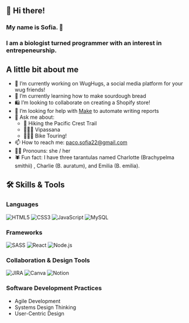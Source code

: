 ## 🌸 Hi there!

<!--
**spaco22/spaco22** is a ✨ _special_ ✨ repository because its `README.md` (this file) appears on your GitHub profile.

Here are some ideas to get you started:
  
- 🔭 I’m currently working on ...
- 🌱 I’m currently learning ...
- 👯 I’m looking to collaborate on ...
- 🤔 I’m looking for help with ...
- 💬 Ask me about ...
- 📫 How to reach me: ...
- 😄 Pronouns: ...
- ⚡ Fun fact: ...
-->

### My name is Sofia. 🌸

### I am a biologist turned programmer with an interest in entrepeneurship.

## A little bit about me

- 🐛 I’m currently working on WugHugs, a social media platform for your wug friends! 
- 🥖 I’m currently learning how to make sourdough bread
- 🛍️ I’m looking to collaborate on creating a Shopify store!
- 🤔 I’m looking for help with [Make]([url](https://www.make.com/en)) to automate writing reports
- 💬 Ask me about:
    - 🗻 Hiking the Pacific Crest Trail
    - 🧘🏽‍♀️ Vipassana
    - 🚴🏽‍♀️ Bike Touring! 
- 📫 How to reach me: paco.sofia22@gmail.com
- 👯‍♀️ Pronouns: she / her
- 🕷️ Fun fact: I have three tarantulas named Charlotte (Brachypelma smithii) , Charlie (B. auratum), and Emilia (B. emilia). 

## 🛠️ Skills & Tools  
### **Languages**  
![HTML5](https://img.shields.io/badge/HTML5-E34F26?style=for-the-badge&logo=html5&logoColor=white)
![CSS3](https://img.shields.io/badge/CSS3-1572B6?style=for-the-badge&logo=css3&logoColor=white) 
![JavaScript](https://img.shields.io/badge/JavaScript-F7DF1E?style=for-the-badge&logo=javascript&logoColor=black)
![MySQL](https://img.shields.io/badge/MySQL-4479A1?style=for-the-badge&logo=mysql&logoColor=white)

### **Frameworks**  
![SASS](https://img.shields.io/badge/SASS-CC6699?style=for-the-badge&logo=sass&logoColor=white)
![React](https://img.shields.io/badge/React-61DAFB?style=for-the-badge&logo=react&logoColor=black)
![Node.js](https://img.shields.io/badge/Node.js-339933?style=for-the-badge&logo=nodedotjs&logoColor=white)

### **Collaboration & Design Tools**  
![JIRA](https://img.shields.io/badge/JIRA-0052CC?style=for-the-badge&logo=jira&logoColor=white)
![Canva](https://img.shields.io/badge/Canva-00C4CC?style=for-the-badge&logo=canva&logoColor=white)
![Notion](https://img.shields.io/badge/Notion-000000?style=for-the-badge&logo=notion&logoColor=white)  


### **Software Development Practices**  
- Agile Development  
- Systems Design Thinking  
- User-Centric Design  
